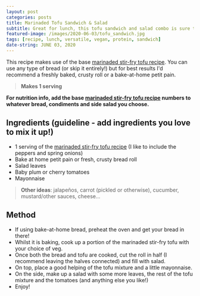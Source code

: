 ```yaml
---
layout: post
categories: posts
title: Marinaded Tofu Sandwich & Salad 
subtitle: Great for lunch, this tofu sandwich and salad combo is sure to hit the spot!
featured-image: /images/2020-06-03/tofu_sandwich.jpg
tags: [recipe, lunch, versatile, vegan, protein, sandwich]
date-string: JUNE 03, 2020
---
```


This recipe makes use of the base [marinaded stir-fry tofu recipe](./2020-06-03-marinaded-tofu.md). You can use any type of bread (or skip it entirely!) but for best results I'd recommend a freshly baked, crusty roll or a bake-at-home petit pain.

>**Makes 1 serving**

**For nutrition info, add the base [marinaded stir-fry tofu recipe](./2020-06-03-marinaded-tofu.md) numbers to whatever bread, condiments and side salad you choose.**

## Ingredients (guideline - add ingredients you love to mix it up!)

- 1 serving of the [marinaded stir-fry tofu recipe](./2020-06-03-marinaded-tofu.md) (I like to include the peppers and spring onions)
- Bake at home petit pain or fresh, crusty bread roll
- Salad leaves
- Baby plum or cherry tomatoes
- Mayonnaise

>**Other ideas**: jalapeños, carrot (pickled or otherwise), cucumber, mustard/other sauces, cheese...

## Method

- If using bake-at-home bread, preheat the oven and get your bread in there!
- Whilst it is baking, cook up a portion of the marinaded stir-fry tofu with your choice of veg.
- Once both the bread and tofu are cooked, cut the roll in half (I recommend leaving the halves connected) and fill with salad.
- On top, place a good helping of the tofu mixture and a little mayonnaise.
- On the side, make up a salad with some more leaves, the rest of the tofu mixture and the tomatoes (and anything else you like!)
- Enjoy!
